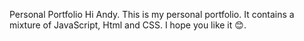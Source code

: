 Personal Portfolio
Hi Andy. This is my personal portfolio. It contains a mixture of JavaScript, Html and CSS. I hope you like it 😊.
